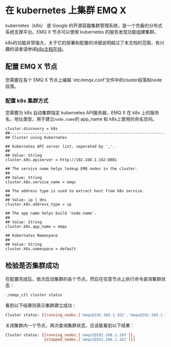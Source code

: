 # 在 kubernetes 上集群 EMQ X
kubernetes（k8s） 是 Google 的开源容器集群管理系统，是一个完备的分布式系统支撑平台。EMQ X 节点可以使用 kubernetes 的服务发现功能组建集群。

k8s的功能非常强大，关于它的部署和配置的详细说明超过了本文档的范围，有兴趣的读者请参阅[k8s文档在线](https://kubernetes.io/docs/home/)。
## 配置 EMQ X 节点
您需要在各个 EMQ X 节点上编辑 'etc/emqx.conf'文件中的cluster段落和node段落。

### 配置 k8s 集群方式
您需要为 k8s 自动集群指定 kubernetes API服务器，EMQ X 在 k8s 上的服务名，地址类型，用于建立`node.name`的 app_name 和 k8s上使用的命名空间。
```
cluster.discovery = k8s
##--------------------------------------------------------------------
## Cluster using Kubernates

## Kubernates API server list, seperated by ','.
##
## Value: String
cluster.k8s.apiserver = http://192.168.1.162:8081

## The service name helps lookup EMQ nodes in the cluster.
##
## Value: String
cluster.k8s.service_name = emqx

## The address type is used to extract host from k8s service.
##
## Value: ip | dns
cluster.k8s.address_type = ip

## The app name helps build 'node.name'.
##
## Value: String
cluster.k8s.app_name = emqx

## Kubernates Namespace
##
## Value: String
cluster.k8s.namespace = default

```

## 检验是否集群成功
在配置完成后，依次启动集群的各个节点。然后在任意节点上执行命令查询集群状态：
```bash
./emqx_ctl cluster status
```
看到以下结果则表示集群建立成功：
```bash
Cluster status: [{running_nodes,['emqx@192.168.1.162','emqx@192.168.1.165']}]
```
关闭集群内一个节点，再次查询集群状态，应该能看到以下结果：
```bash
Cluster status: [{running_nodes,['emqx2@192.168.1.165']},
                 {stopped_nodes,['emqx1@192.168.1.162']}]
```
